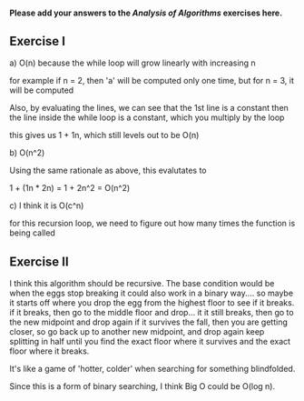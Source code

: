 #### Please add your answers to the ***Analysis of  Algorithms*** exercises here.

## Exercise I

a) O(n) because the while loop will grow linearly with increasing n

for example if n = 2, then 'a' will be computed only one time, but for n = 3, it will be computed

Also, by evaluating the lines, we can see that the 1st line is a constant
then the line inside the while loop is a constant, which you multiply by the loop

this gives us 1 + 1n, which still levels out to be O(n)

b) O(n^2)

Using the same rationale as above, this evalutates to

1 + (1n * 2n) = 1 + 2n^2 = O(n^2)

c) I think it is O(c^n)

for this recursion loop, we need to figure out how many times the function is being called

## Exercise II

I think this algorithm should be recursive.
The base condition would be when the eggs stop breaking
it could also work in a binary way.... so maybe it starts off where you drop the egg from the highest floor to see if it breaks.
if it breaks, then go to the middle floor and drop... it it still breaks, then go to the new midpoint and drop again
if it survives the fall, then you are getting closer, so go back up to another new midpoint, and drop again
keep splitting in half until you find the exact floor where it survives and the exact floor where it breaks.

It's like a game of 'hotter, colder' when searching for something blindfolded.

Since this is a form of binary searching, I think Big O could be O(log n).

